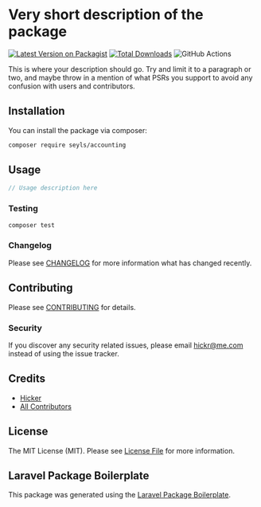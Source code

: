 # Very short description of the package

[![Latest Version on Packagist](https://img.shields.io/packagist/v/seyls/accounting.svg?style=flat-square)](https://packagist.org/packages/seyls/accounting)
[![Total Downloads](https://img.shields.io/packagist/dt/seyls/accounting.svg?style=flat-square)](https://packagist.org/packages/seyls/accounting)
![GitHub Actions](https://github.com/seyls/accounting/actions/workflows/main.yml/badge.svg)

This is where your description should go. Try and limit it to a paragraph or two, and maybe throw in a mention of what PSRs you support to avoid any confusion with users and contributors.

## Installation

You can install the package via composer:

```bash
composer require seyls/accounting
```

## Usage

```php
// Usage description here
```

### Testing

```bash
composer test
```

### Changelog

Please see [CHANGELOG](CHANGELOG.md) for more information what has changed recently.

## Contributing

Please see [CONTRIBUTING](CONTRIBUTING.md) for details.

### Security

If you discover any security related issues, please email hickr@me.com instead of using the issue tracker.

## Credits

-   [Hicker](https://github.com/seyls)
-   [All Contributors](../../contributors)

## License

The MIT License (MIT). Please see [License File](LICENSE.md) for more information.

## Laravel Package Boilerplate

This package was generated using the [Laravel Package Boilerplate](https://laravelpackageboilerplate.com).
